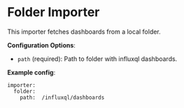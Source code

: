Folder Importer
======================
This importer fetches dashboards from a local folder.

**Configuration Options**:
* ```path``` (required): Path to folder with influxql dashboards.

**Example config**:
```
importer:
  folder:
    path:  /influxql/dashboards
```